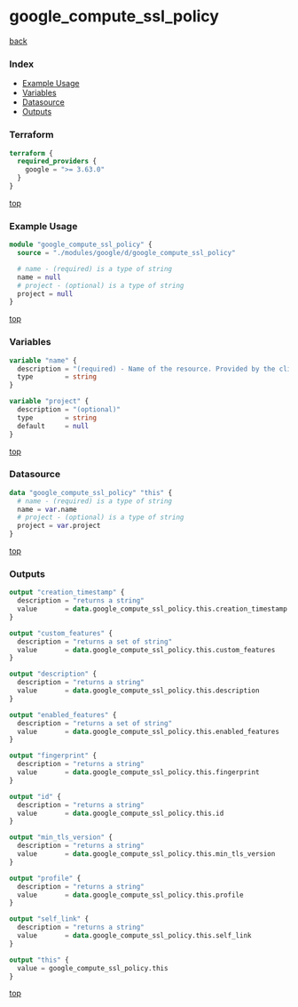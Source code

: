 # google_compute_ssl_policy

[back](../google.md)

### Index

- [Example Usage](#example-usage)
- [Variables](#variables)
- [Datasource](#datasource)
- [Outputs](#outputs)

### Terraform

```terraform
terraform {
  required_providers {
    google = ">= 3.63.0"
  }
}
```

[top](#index)

### Example Usage

```terraform
module "google_compute_ssl_policy" {
  source = "./modules/google/d/google_compute_ssl_policy"

  # name - (required) is a type of string
  name = null
  # project - (optional) is a type of string
  project = null
}
```

[top](#index)

### Variables

```terraform
variable "name" {
  description = "(required) - Name of the resource. Provided by the client when the resource is\ncreated. The name must be 1-63 characters long, and comply with\nRFC1035. Specifically, the name must be 1-63 characters long and match\nthe regular expression '[a-z]([-a-z0-9]*[a-z0-9])?' which means the\nfirst character must be a lowercase letter, and all following\ncharacters must be a dash, lowercase letter, or digit, except the last\ncharacter, which cannot be a dash."
  type        = string
}

variable "project" {
  description = "(optional)"
  type        = string
  default     = null
}
```

[top](#index)

### Datasource

```terraform
data "google_compute_ssl_policy" "this" {
  # name - (required) is a type of string
  name = var.name
  # project - (optional) is a type of string
  project = var.project
}
```

[top](#index)

### Outputs

```terraform
output "creation_timestamp" {
  description = "returns a string"
  value       = data.google_compute_ssl_policy.this.creation_timestamp
}

output "custom_features" {
  description = "returns a set of string"
  value       = data.google_compute_ssl_policy.this.custom_features
}

output "description" {
  description = "returns a string"
  value       = data.google_compute_ssl_policy.this.description
}

output "enabled_features" {
  description = "returns a set of string"
  value       = data.google_compute_ssl_policy.this.enabled_features
}

output "fingerprint" {
  description = "returns a string"
  value       = data.google_compute_ssl_policy.this.fingerprint
}

output "id" {
  description = "returns a string"
  value       = data.google_compute_ssl_policy.this.id
}

output "min_tls_version" {
  description = "returns a string"
  value       = data.google_compute_ssl_policy.this.min_tls_version
}

output "profile" {
  description = "returns a string"
  value       = data.google_compute_ssl_policy.this.profile
}

output "self_link" {
  description = "returns a string"
  value       = data.google_compute_ssl_policy.this.self_link
}

output "this" {
  value = google_compute_ssl_policy.this
}
```

[top](#index)